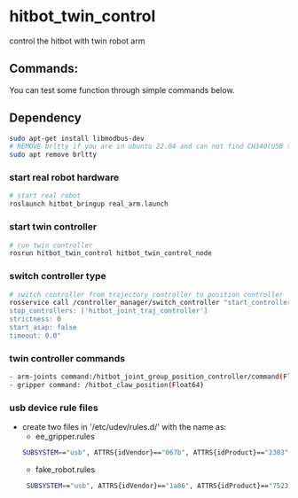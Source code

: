 # hitbot_twin_control
control the hitbot with twin robot arm
## Commands:
 You can test some function through simple commands below.

## Dependency
```bash
sudo apt-get install libmodbus-dev
# REMOVE brltty if you are in ubuntu 22.04 and can not find CH340(USB to 232) in /dev/ttyUSB
sudo apt remove brltty
```
### start real robot hardware
```bash
# start real robot
roslaunch hitbot_bringup real_arm.launch 

```
### start twin controller
```bash
# run twin controller
rosrun hitbot_twin_control hitbot_twin_control_node
```
### switch controller type
```bash
# switch controller from trajectory controller to position controller
rosservice call /controller_manager/switch_controller "start_controllers: ['hitbot_joint_group_position_controller']
stop_controllers: ['hitbot_joint_traj_controller']
strictness: 0
start_asap: false
timeout: 0.0"
```
### twin controller commands
```bash
- arm-joints command:/hitbot_joint_group_position_controller/command(Float64MultiArray)
- gripper command: /hitbot_claw_position(Float64)
```

### usb device rule files
- create two files in '/etc/udev/rules.d/' with the name as:
    - ee_gripper.rules
    ```bash
    SUBSYSTEM=="usb", ATTRS{idVendor}=="067b", ATTRS{idProduct}=="2303", MODE:="0777", SYMLINK+="ttyUSB_girpper"
    ```
    - fake_robot.rules
    ```bash
     SUBSYSTEM=="usb", ATTRS{idVendor}=="1a86", ATTRS{idProduct}=="7523", MODE:="0777", SYMLINK+="ttyUSB_twin_robot"
     ```

